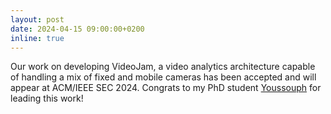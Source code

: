 ```yaml
---
layout: post
date: 2024-04-15 09:00:00+0200
inline: true
---
```


Our work on developing VideoJam, a video analytics architecture capable of handling a mix of fixed and mobile cameras has been accepted and will appear at ACM/IEEE SEC 2024. Congrats to my PhD student [Youssouph](https://www.linkedin.com/in/youssouph-faye/?originalSubdomain=fr) for leading this work!